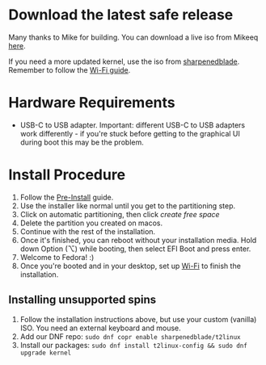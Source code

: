 # Download the latest safe release

Many thanks to Mike for building. You can download a live iso from Mikeeq [here](https://github.com/mikeeq/mbp-fedora).

If you need a more updated kernel, use the iso from [sharpenedblade](https://github.com/t2linux/fedora-iso/releases). Remember to follow the [Wi-Fi guide](https://wiki.t2linux.org/guides/wifi-bluetooth/).

# Hardware Requirements

-   USB-C to USB adapter. Important: different USB-C to USB adapters work differently - if you're stuck before getting to the graphical UI during boot this may be the problem.

# Install Procedure

1. Follow the [Pre-Install](https://wiki.t2linux.org/guides/preinstall) guide.
2. Use the installer like normal until you get to the partitioning step.
3. Click on automatic partitioning, then click *create free space*
4. Delete the partition you created on macos.
5. Continue with the rest of the installation.
6. Once it's finished, you can reboot without your installation media. Hold down Option (⌥) while booting, then select EFI Boot and press enter.
7. Welcome to Fedora! :)
8. Once you're booted and in your desktop, set up [Wi-Fi](https://wiki.t2linux.org/guides/wifi-bluetooth/) to finish the installation.

## Installing unsupported spins

1. Follow the installation instructions above, but use your custom (vanilla) ISO. You need an external keyboard and mouse.
2. Add our DNF repo: `sudo dnf copr enable sharpenedblade/t2linux`
3. Install our packages: `sudo dnf install t2linux-config && sudo dnf upgrade kernel`
